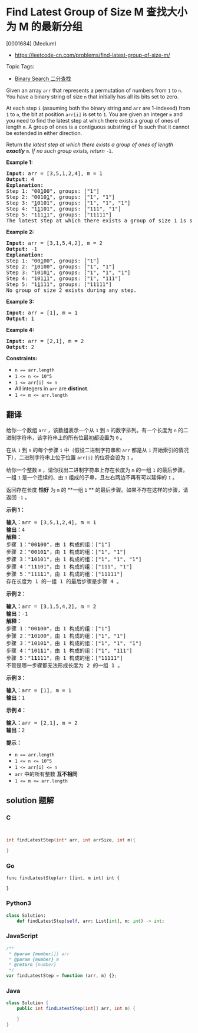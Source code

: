 # Find Latest Group of Size M 查找大小为 M 的最新分组

[0001684] (Medium)

- https://leetcode-cn.com/problems/find-latest-group-of-size-m/

Topic Tags:

- [Binary Search 二分查找](https://leetcode-cn.com/tag/binary-search/)

Given an array `arr` that represents a permutation of numbers from `1` to `n`. You have a binary string of size `n` that initially has all its bits set to zero.

At each step `i` (assuming both the binary string and `arr` are 1-indexed) from `1` to `n`, the bit at position `arr[i]` is set to `1`. You are given an integer `m` and you need to find the latest step at which there exists a group of ones of length `m`. A group of ones is a contiguous substring of 1s such that it cannot be extended in either direction.

Return *the latest step at which there exists a group of ones of length **exactly*** `m`. *If no such group exists, return* `-1`.

**Example 1:**

<pre><strong>Input:</strong> arr = [3,5,1,2,4], m = 1
<strong>Output:</strong> 4
<strong>Explanation:
</strong>Step 1: "00<u>1</u>00", groups: ["1"]
Step 2: "0010<u>1</u>", groups: ["1", "1"]
Step 3: "<u>1</u>0101", groups: ["1", "1", "1"]
Step 4: "1<u>1</u>101", groups: ["111", "1"]
Step 5: "111<u>1</u>1", groups: ["11111"]
The latest step at which there exists a group of size 1 is step 4.</pre>

**Example 2:**

<pre><strong>Input:</strong> arr = [3,1,5,4,2], m = 2
<strong>Output:</strong> -1
<strong>Explanation:
</strong>Step 1: "00<u>1</u>00", groups: ["1"]
Step 2: "<u>1</u>0100", groups: ["1", "1"]
Step 3: "1010<u>1</u>", groups: ["1", "1", "1"]
Step 4: "101<u>1</u>1", groups: ["1", "111"]
Step 5: "1<u>1</u>111", groups: ["11111"]
No group of size 2 exists during any step.
</pre>

**Example 3:**

<pre><strong>Input:</strong> arr = [1], m = 1
<strong>Output:</strong> 1
</pre>

**Example 4:**

<pre><strong>Input:</strong> arr = [2,1], m = 2
<strong>Output:</strong> 2
</pre>

**Constraints:**

- `n == arr.length`
- `1 <= n <= 10^5`
- `1 <= arr[i] <= n`
- All integers in `arr` are **distinct**.
- `1 <= m <= arr.length`

## 翻译

给你一个数组 `arr` ，该数组表示一个从 `1` 到 `n` 的数字排列。有一个长度为 `n` 的二进制字符串，该字符串上的所有位最初都设置为 `0` 。

在从 `1` 到 `n` 的每个步骤 `i` 中（假设二进制字符串和 `arr` 都是从 `1` 开始索引的情况下），二进制字符串上位于位置 `arr[i]` 的位将会设为 `1` 。

给你一个整数 `m` ，请你找出二进制字符串上存在长度为 `m` 的一组 `1` 的最后步骤。一组 `1` 是一个连续的、由 `1` 组成的子串，且左右两边不再有可以延伸的 `1` 。

返回存在长度 **恰好** 为 `m` 的 **一组 `1` ** 的最后步骤。如果不存在这样的步骤，请返回 `-1` 。

**示例 1：**

<pre><strong>输入：</strong>arr = [3,5,1,2,4], m = 1
<strong>输出：</strong>4
<strong>解释：
</strong>步骤 1："00<strong>1</strong>00"，由 1 构成的组：["1"]
步骤 2："0010<strong>1</strong>"，由 1 构成的组：["1", "1"]
步骤 3："<strong>1</strong>0101"，由 1 构成的组：["1", "1", "1"]
步骤 4："1<strong>1</strong>101"，由 1 构成的组：["111", "1"]
步骤 5："111<strong>1</strong>1"，由 1 构成的组：["11111"]
存在长度为 1 的一组 1 的最后步骤是步骤 4 。</pre>

**示例 2：**

<pre><strong>输入：</strong>arr = [3,1,5,4,2], m = 2
<strong>输出：</strong>-1
<strong>解释：
</strong>步骤 1："00<strong>1</strong>00"，由 1 构成的组：["1"]
步骤 2："<strong>1</strong>0100"，由 1 构成的组：["1", "1"]
步骤 3："1010<strong>1</strong>"，由 1 构成的组：["1", "1", "1"]
步骤 4："101<strong>1</strong>1"，由 1 构成的组：["1", "111"]
步骤 5："1<strong>1</strong>111"，由 1 构成的组：["11111"]
不管是哪一步骤都无法形成长度为 2 的一组 1 。
</pre>

**示例 3：**

<pre><strong>输入：</strong>arr = [1], m = 1
<strong>输出：</strong>1
</pre>

**示例 4：**

<pre><strong>输入：</strong>arr = [2,1], m = 2
<strong>输出：</strong>2
</pre>

**提示：**

- `n == arr.length`
- `1 <= n <= 10^5`
- `1 <= arr[i] <= n`
- `arr` 中的所有整数 **互不相同**
- `1 <= m <= arr.length`

## solution 题解

### C

```c


int findLatestStep(int* arr, int arrSize, int m){

}
```

### Go

```golang
func findLatestStep(arr []int, m int) int {

}
```

### Python3

```python
class Solution:
    def findLatestStep(self, arr: List[int], m: int) -> int:
```

### JavaScript

```javascript
/**
 * @param {number[]} arr
 * @param {number} m
 * @return {number}
 */
var findLatestStep = function (arr, m) {};
```

### Java

```java
class Solution {
    public int findLatestStep(int[] arr, int m) {

    }
}
```
